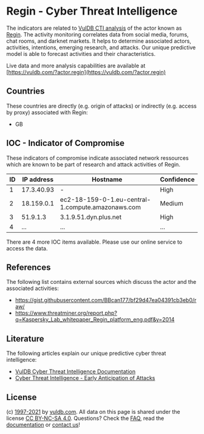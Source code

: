 # Regin - Cyber Threat Intelligence

The indicators are related to [VulDB CTI analysis](https://vuldb.com/?doc.cti) of the actor known as [Regin](https://vuldb.com/?actor.regin). The activity monitoring correlates data from social media, forums, chat rooms, and darknet markets. It helps to determine associated actors, activities, intentions, emerging research, and attacks. Our unique predictive model is able to forecast activities and their characteristics.

Live data and more analysis capabilities are available at [https://vuldb.com/?actor.regin](https://vuldb.com/?actor.regin)

## Countries

These countries are directly (e.g. origin of attacks) or indirectly (e.g. access by proxy) associated with Regin:

* GB

## IOC - Indicator of Compromise

These indicators of compromise indicate associated network ressources which are known to be part of research and attack activities of Regin.

ID | IP address | Hostname | Confidence
-- | ---------- | -------- | ----------
1 | 17.3.40.93 | - | High
2 | 18.159.0.1 | ec2-18-159-0-1.eu-central-1.compute.amazonaws.com | Medium
3 | 51.9.1.3 | 3.1.9.51.dyn.plus.net | High
4 | ... | ... | ...

There are 4 more IOC items available. Please use our online service to access the data.

## References

The following list contains external sources which discuss the actor and the associated activities:

* https://gist.githubusercontent.com/BBcan177/bf29d47ea04391cb3eb0/raw/
* https://www.threatminer.org/report.php?q=Kaspersky_Lab_whitepaper_Regin_platform_eng.pdf&y=2014

## Literature

The following articles explain our unique predictive cyber threat intelligence:

* [VulDB Cyber Threat Intelligence Documentation](https://vuldb.com/?doc.cti)
* [Cyber Threat Intelligence - Early Anticipation of Attacks](https://www.scip.ch/en/?labs.20201022)

## License

(c) [1997-2021](https://vuldb.com/?doc.changelog) by [vuldb.com](https://vuldb.com/?doc.about). All data on this page is shared under the license [CC BY-NC-SA 4.0](https://creativecommons.org/licenses/by-nc-sa/4.0/). Questions? Check the [FAQ](https://vuldb.com/?doc.faq), read the [documentation](https://vuldb.com/?doc) or [contact us](https://vuldb.com/?contact)!
